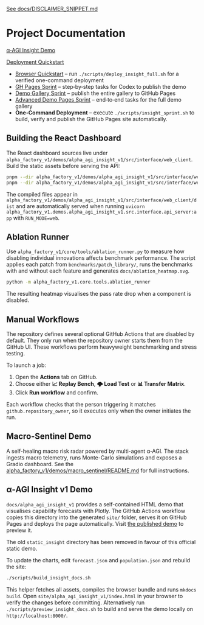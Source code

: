 [See docs/DISCLAIMER_SNIPPET.md](../docs/DISCLAIMER_SNIPPET.md)

# Project Documentation

[α‑AGI Insight Demo](alpha_agi_insight_v1/index.html)

[Deployment Quickstart](DEPLOYMENT_QUICKSTART.md)

- [Browser Quickstart](insight_browser_quickstart.pdf) – run `./scripts/deploy_insight_full.sh` for a verified one-command deployment
- [GH Pages Sprint](CODEX_INSIGHT_PAGES_SPRINT.md) – step‑by‑step tasks for Codex to publish the demo
- [Demo Gallery Sprint](CODEX_DEMO_PAGES_SPRINT.md) – publish the entire gallery to GitHub Pages
- [Advanced Demo Pages Sprint](CODEX_ADVANCED_DEMO_PAGES_SPRINT.md) – end‑to‑end tasks for the full demo gallery
- **One‑Command Deployment** – execute `./scripts/insight_sprint.sh` to build, verify and publish the GitHub Pages site automatically.

## Building the React Dashboard

The React dashboard sources live under `alpha_factory_v1/demos/alpha_agi_insight_v1/src/interface/web_client`. Build the static assets before serving the API:

```bash
pnpm --dir alpha_factory_v1/demos/alpha_agi_insight_v1/src/interface/web_client install
pnpm --dir alpha_factory_v1/demos/alpha_agi_insight_v1/src/interface/web_client run build
```

The compiled files appear in `alpha_factory_v1/demos/alpha_agi_insight_v1/src/interface/web_client/dist` and are automatically served when running `uvicorn alpha_factory_v1.demos.alpha_agi_insight_v1.src.interface.api_server:app` with `RUN_MODE=web`.

## Ablation Runner

Use `alpha_factory_v1/core/tools/ablation_runner.py` to measure how disabling individual innovations affects benchmark performance. The script applies each patch from `benchmarks/patch_library/`, runs the benchmarks with and without each feature and generates `docs/ablation_heatmap.svg`.

```bash
python -m alpha_factory_v1.core.tools.ablation_runner
```

The resulting heatmap visualises the pass rate drop when a component is disabled.

## Manual Workflows

The repository defines several optional GitHub Actions that are disabled by
default. They only run when the repository owner starts them from the GitHub
UI. These workflows perform heavyweight benchmarking and stress testing.

To launch a job:

1. Open the **Actions** tab on GitHub.
2. Choose either **📈 Replay Bench**, **🌩 Load Test** or **📊 Transfer Matrix**.
3. Click **Run workflow** and confirm.

Each workflow checks that the person triggering it matches
`github.repository_owner`, so it executes only when the owner initiates the
run.

## Macro-Sentinel Demo

A self-healing macro risk radar powered by multi-agent α‑AGI. The stack ingests
macro telemetry, runs Monte-Carlo simulations and exposes a Gradio dashboard.
See the [alpha_factory_v1/demos/macro_sentinel/README.md](../alpha_factory_v1/demos/macro_sentinel/README.md)
for full instructions.

## α‑AGI Insight v1 Demo

`docs/alpha_agi_insight_v1` provides a self-contained HTML demo that
visualises capability forecasts with Plotly. The GitHub Actions workflow
copies this directory into the generated `site/` folder, serves it on GitHub
Pages and deploys the page automatically. Visit
[the published demo](https://montrealai.github.io/AGI-Alpha-Agent-v0/alpha_agi_insight_v1/)
to preview it.

The old `static_insight` directory has been removed in favour of this
official static demo.

To update the charts, edit `forecast.json` and `population.json` and rebuild
the site:

```bash
./scripts/build_insight_docs.sh
```

This helper fetches all assets, compiles the browser bundle and runs `mkdocs build`.
Open `site/alpha_agi_insight_v1/index.html` in your browser to verify the
changes before committing. Alternatively run `./scripts/preview_insight_docs.sh`
to build and serve the demo locally on `http://localhost:8000/`.

